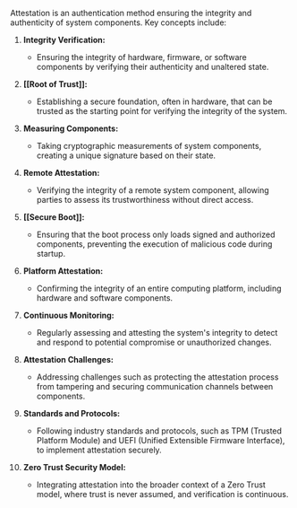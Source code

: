 Attestation is an authentication method ensuring the integrity and authenticity of system components. Key concepts include:

1. **Integrity Verification:**
    
    - Ensuring the integrity of hardware, firmware, or software components by verifying their authenticity and unaltered state.
2. **[[Root of Trust]]:**
    
    - Establishing a secure foundation, often in hardware, that can be trusted as the starting point for verifying the integrity of the system.
3. **Measuring Components:**
    
    - Taking cryptographic measurements of system components, creating a unique signature based on their state.
4. **Remote Attestation:**
    
    - Verifying the integrity of a remote system component, allowing parties to assess its trustworthiness without direct access.
5. **[[Secure Boot]]:**
    
    - Ensuring that the boot process only loads signed and authorized components, preventing the execution of malicious code during startup.
6. **Platform Attestation:**
    
    - Confirming the integrity of an entire computing platform, including hardware and software components.
7. **Continuous Monitoring:**
    
    - Regularly assessing and attesting the system's integrity to detect and respond to potential compromise or unauthorized changes.
8. **Attestation Challenges:**
    
    - Addressing challenges such as protecting the attestation process from tampering and securing communication channels between components.
9. **Standards and Protocols:**
    
    - Following industry standards and protocols, such as TPM (Trusted Platform Module) and UEFI (Unified Extensible Firmware Interface), to implement attestation securely.
10. **Zero Trust Security Model:**
    
    - Integrating attestation into the broader context of a Zero Trust model, where trust is never assumed, and verification is continuous.